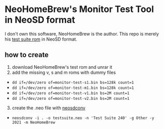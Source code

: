 # NeoHomeBrew's Monitor Test Tool in NeoSD format

I don't own this software, NeoHomeBrew is the author. This repo is merely his [test suite rom](http://www.neohomebrew.com/neo-geo-monitor-test.php) in NeoSD format.

## how to create

1. download NeoHomeBrew's test rom and unrar it
2. add the missing v, s and m roms with dummy files
  * `dd if=/dev/zero of=monitor-test-s1.bin bs=128k count=1`
  * `dd if=/dev/zero of=monitor-test-m1.bin bs=128k count=1`
  * `dd if=/dev/zero of=monitor-test-v1.bin bs=2M count=1`
  * `dd if=/dev/zero of=monitor-test-v2.bin bs=2M count=1`
3. create the .neo file with [neosdconv](https://github.com/city41/neosdconv)
  * `neosdconv -i . -o testsuite.neo -n 'Test Suite 240' -g Other -y 2021 -m NeoHomeBrew`



